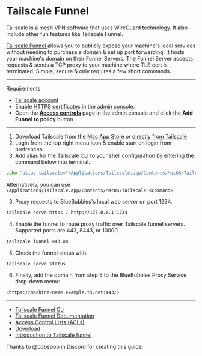 # Tailscale Funnel

Tailscale is a mesh VPN software that uses WireGuard technology. It also include other fun features like Tailscale Funnel.

[Tailscale Funnel ](https://tailscale.com/kb/1223/tailscale-funnel/) allows you to publicly expose your machine's local services without needing to purchase a domain & set up port forwarding. It hosts your machine's domain on their Funnel Servers. The Funnel Server accepts requests & sends a TCP proxy to your machine where TLS cert is terminated. Simple, secure & only requires a few short commands.

--- 
Requirements
- [Tailscale account](https://login.tailscale.com/start)
- Enable [HTTPS certificates](https://login.tailscale.com/admin/dns) in the [admin console](https://login.tailscale.com/admin/dns).
- Open the [**Access controls**](https://login.tailscale.com/admin/acls) page in the admin console and click the **Add Funnel to policy** button
---
1. Download Tailscale from the [Mac App Store](https://apps.apple.com/ca/app/tailscale/id1475387142) or [directly from Tailscale](https://pkgs.tailscale.com/stable/#macos) 
2. Login from the top right menu icon & enable start on login from prefrences
3. Add alias for the Tailscale CLI to your shell configuration by entering  the command below into terminal.
```bash
echo 'alias tailscale="/Applications/Tailscale.app/Contents/MacOS/Tailscale"' | sudo tee -a ~/.zshrc
```
Alternatively, you can use `/Applications/Tailscale.app/Contents/MacOS/Tailscale <command>` 

3. Proxy requests to BlueBubbles's local web server on port 1234.

```bash
tailscale serve https / http://127.0.0.1:1234
```

4. Enable the funnel to route proxy traffic over Tailscale funnel servers. Supported ports are 443, 8443, or 10000.

```bash
tailscale funnel 443 on
```

5. Check the funnel status with:

```bash
tailscale serve status 
```

6. Finally, add the domain from step 5 to the BlueBubbles Proxy Service drop-down menu:

```bash
<https://machine-name.example.ts.net:443/>
```

---
- [Tailscale Funnel CLI](https://tailscale.com/kb/1080/cli/#serve)
- [Tailscale Funnel Documentation](https://www.notion.so/Tailscale-Funnel-1ac25b9e1c5d41fda353cdd1e30e032b)
- [Access Control Lists (ACLs)](https://tailscale.com/kb/1018/acls/)
- [Download](https://www.notion.so/Download-Tailscale-client-for-macOS-81a4c0a03d5942de91096a98759d7349)
- [Introduction to Tailscale funnel](https://tailscale.com/blog/introducing-tailscale-funnel/)

Thanks to @bobspop in Discord for creating this guide.
